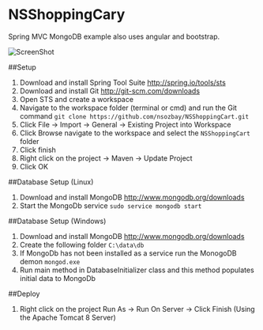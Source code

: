 NSShoppingCary
===========================

Spring MVC MongoDB example also uses angular and bootstrap.

![ScreenShot](https://github.com/nsozbay/NSShoppingCart/master/src/main/webapp/img/MainPage1.png)

##Setup
1.  Download and install Spring Tool Suite http://spring.io/tools/sts
2.  Download and install Git http://git-scm.com/downloads
3.  Open STS and create a workspace
4.  Navigate to the workspace folder (terminal or cmd) and run the Git command `git clone https://github.com/nsozbay/NSShoppingCart.git`
5.  Click File -> Import -> General -> Existing Project into Workspace
6.  Click Browse navigate to the workspace and select the `NSShoppingCart` folder
7.  Click finish
8.  Right click on the project -> Maven -> Update Project
9.  Click OK

##Database Setup (Linux)
1.  Download and install MongoDB http://www.mongodb.org/downloads
2.  Start the MongoDb service `sudo service mongodb start`

##Database Setup (Windows)
1.  Download and install MongoDB http://www.mongodb.org/downloads
2.  Create the following folder `C:\data\db`
3.  If MongoDb has not been installed as a service run the MonogoDB demon `mongod.exe`
4.  Run main method in DatabaseInitializer class and this method populates initial data to MongoDb

##Deploy
1. Right click on the project Run As -> Run On Server -> Click Finish (Using the Apache Tomcat 8 Server)
